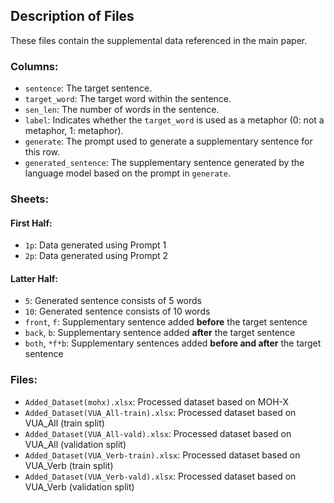 ## Description of Files

These files contain the supplemental data referenced in the main paper.

### Columns:

- `sentence`: The target sentence.  
- `target_word`: The target word within the sentence.  
- `sen_len`: The number of words in the sentence.  
- `label`: Indicates whether the `target_word` is used as a metaphor (0: not a metaphor, 1: metaphor).  
- `generate`: The prompt used to generate a supplementary sentence for this row.  
- `generated_sentence`: The supplementary sentence generated by the language model based on the prompt in `generate`.

### Sheets:

#### First Half:
- `1p`: Data generated using Prompt 1  
- `2p`: Data generated using Prompt 2  

#### Latter Half:
- `5`: Generated sentence consists of 5 words  
- `10`: Generated sentence consists of 10 words  
- `front`, `f`: Supplementary sentence added **before** the target sentence  
- `back`, `b`: Supplementary sentence added **after** the target sentence  
- `both`, `*f*b`: Supplementary sentences added **before and after** the target sentence  

### Files:

- `Added_Dataset(mohx).xlsx`: Processed dataset based on MOH-X  
- `Added_Dataset(VUA_All-train).xlsx`: Processed dataset based on VUA_All (train split)  
- `Added_Dataset(VUA_All-vald).xlsx`: Processed dataset based on VUA_All (validation split)  
- `Added_Dataset(VUA_Verb-train).xlsx`: Processed dataset based on VUA_Verb (train split)  
- `Added_Dataset(VUA_Verb-vald).xlsx`: Processed dataset based on VUA_Verb (validation split)  
